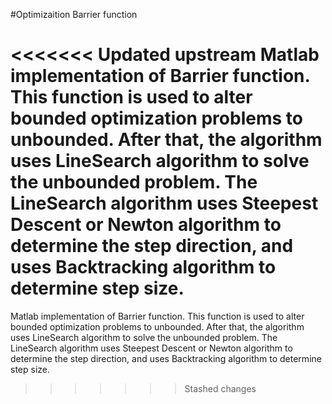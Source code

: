#Optimizaition Barrier function

<<<<<<< Updated upstream
Matlab implementation of Barrier function. This function is used to alter bounded optimization problems to unbounded. After that, the algorithm uses LineSearch algorithm to solve the unbounded problem. The LineSearch algorithm uses Steepest Descent or Newton algorithm to determine the step direction, and uses Backtracking algorithm to determine step size.
=======
Matlab implementation of Barrier function. This function is used to alter bounded optimization problems to unbounded. After that, the algorithm uses LineSearch algorithm to solve the unbounded problem. The LineSearch algorithm uses Steepest Descent or Newton algorithm to determine the step direction, and uses Backtracking algorithm to determine step size.
>>>>>>> Stashed changes
